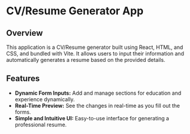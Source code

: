 # CV/Resume Generator App

## Overview

This application is a CV/Resume generator built using React, HTML, and CSS, and bundled with Vite. It allows users to input their information and automatically generates a resume based on the provided details.

## Features

- **Dynamic Form Inputs:** Add and manage sections for education and experience dynamically.
- **Real-Time Preview:** See the changes in real-time as you fill out the forms.
- **Simple and Intuitive UI:** Easy-to-use interface for generating a professional resume.
